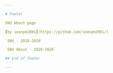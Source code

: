 ```yaml
---

# Footer

SNU About page

[by seanpm2001](https://github.com/seanpm2001/)

`SNU - 2018-2020`

`SNU About - 2020-2020`

## End of footer

---
```

